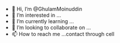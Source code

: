 - 👋 Hi, I’m @GhulamMoinuddin
- 👀 I’m interested in ...
- 🌱 I’m currently learning ...
- 💞️ I’m looking to collaborate on ...
- 📫 How to reach me ...contact through cell

<!---
GhulamMoinuddin/GhulamMoinuddin is a ✨ special ✨ repository because its `README.md` (this file) appears on your GitHub profile.
You can click the Preview link to take a look at your changes.
lovely friends
--->
